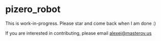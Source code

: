 # pizero_robot

This is work-in-progress.  Please star and come back when I am done :)

If you are interested in contributing, please email alexei@masterov.us
